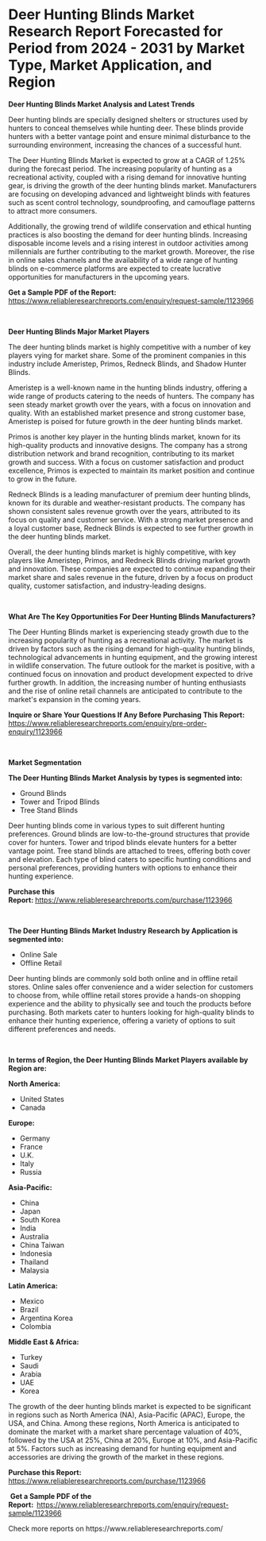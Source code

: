 <p><h1>Deer Hunting Blinds Market Research Report Forecasted for Period from 2024 -  2031 by Market Type, Market Application, and Region</h1></p><p><strong>Deer Hunting Blinds Market Analysis and Latest Trends</strong></p>
<p><p>Deer hunting blinds are specially designed shelters or structures used by hunters to conceal themselves while hunting deer. These blinds provide hunters with a better vantage point and ensure minimal disturbance to the surrounding environment, increasing the chances of a successful hunt.</p><p>The Deer Hunting Blinds Market is expected to grow at a CAGR of 1.25% during the forecast period. The increasing popularity of hunting as a recreational activity, coupled with a rising demand for innovative hunting gear, is driving the growth of the deer hunting blinds market. Manufacturers are focusing on developing advanced and lightweight blinds with features such as scent control technology, soundproofing, and camouflage patterns to attract more consumers.</p><p>Additionally, the growing trend of wildlife conservation and ethical hunting practices is also boosting the demand for deer hunting blinds. Increasing disposable income levels and a rising interest in outdoor activities among millennials are further contributing to the market growth. Moreover, the rise in online sales channels and the availability of a wide range of hunting blinds on e-commerce platforms are expected to create lucrative opportunities for manufacturers in the upcoming years.</p></p>
<p><strong>Get a Sample PDF of the Report:&nbsp;</strong> <a href="https://www.reliableresearchreports.com/enquiry/request-sample/1123966">https://www.reliableresearchreports.com/enquiry/request-sample/1123966</a></p>
<p>&nbsp;</p>
<p><strong>Deer Hunting Blinds Major Market Players</strong></p>
<p><p>The deer hunting blinds market is highly competitive with a number of key players vying for market share. Some of the prominent companies in this industry include Ameristep, Primos, Redneck Blinds, and Shadow Hunter Blinds.</p><p>Ameristep is a well-known name in the hunting blinds industry, offering a wide range of products catering to the needs of hunters. The company has seen steady market growth over the years, with a focus on innovation and quality. With an established market presence and strong customer base, Ameristep is poised for future growth in the deer hunting blinds market.</p><p>Primos is another key player in the hunting blinds market, known for its high-quality products and innovative designs. The company has a strong distribution network and brand recognition, contributing to its market growth and success. With a focus on customer satisfaction and product excellence, Primos is expected to maintain its market position and continue to grow in the future.</p><p>Redneck Blinds is a leading manufacturer of premium deer hunting blinds, known for its durable and weather-resistant products. The company has shown consistent sales revenue growth over the years, attributed to its focus on quality and customer service. With a strong market presence and a loyal customer base, Redneck Blinds is expected to see further growth in the deer hunting blinds market.</p><p>Overall, the deer hunting blinds market is highly competitive, with key players like Ameristep, Primos, and Redneck Blinds driving market growth and innovation. These companies are expected to continue expanding their market share and sales revenue in the future, driven by a focus on product quality, customer satisfaction, and industry-leading designs.</p></p>
<p>&nbsp;</p>
<p><strong>What Are The Key Opportunities For Deer Hunting Blinds Manufacturers?</strong></p>
<p><p>The Deer Hunting Blinds market is experiencing steady growth due to the increasing popularity of hunting as a recreational activity. The market is driven by factors such as the rising demand for high-quality hunting blinds, technological advancements in hunting equipment, and the growing interest in wildlife conservation. The future outlook for the market is positive, with a continued focus on innovation and product development expected to drive further growth. In addition, the increasing number of hunting enthusiasts and the rise of online retail channels are anticipated to contribute to the market's expansion in the coming years.</p></p>
<p><strong>Inquire or Share Your Questions If Any Before Purchasing This Report:</strong> <a href="https://www.reliableresearchreports.com/enquiry/pre-order-enquiry/1123966">https://www.reliableresearchreports.com/enquiry/pre-order-enquiry/1123966</a></p>
<p>&nbsp;</p>
<p><strong>Market Segmentation</strong></p>
<p><strong>The Deer Hunting Blinds Market Analysis by types is segmented into:</strong></p>
<p><ul><li>Ground Blinds</li><li>Tower and Tripod Blinds</li><li>Tree Stand Blinds</li></ul></p>
<p><p>Deer hunting blinds come in various types to suit different hunting preferences. Ground blinds are low-to-the-ground structures that provide cover for hunters. Tower and tripod blinds elevate hunters for a better vantage point. Tree stand blinds are attached to trees, offering both cover and elevation. Each type of blind caters to specific hunting conditions and personal preferences, providing hunters with options to enhance their hunting experience.</p></p>
<p><strong>Purchase this Report:&nbsp;</strong><a href="https://www.reliableresearchreports.com/purchase/1123966">https://www.reliableresearchreports.com/purchase/1123966</a></p>
<p>&nbsp;</p>
<p><strong>The Deer Hunting Blinds Market Industry Research by Application is segmented into:</strong></p>
<p><ul><li>Online Sale</li><li>Offline Retail</li></ul></p>
<p><p>Deer hunting blinds are commonly sold both online and in offline retail stores. Online sales offer convenience and a wider selection for customers to choose from, while offline retail stores provide a hands-on shopping experience and the ability to physically see and touch the products before purchasing. Both markets cater to hunters looking for high-quality blinds to enhance their hunting experience, offering a variety of options to suit different preferences and needs.</p></p>
<p>&nbsp;</p>
<p><strong>In terms of Region, the Deer Hunting Blinds Market Players available by Region are:</strong></p>
<p>
    <p> <strong> North America: </strong>
        <ul>
            <li>United States</li>
            <li>Canada</li>
        </ul>
        </p> 
    <p> <strong> Europe: </strong>
        <ul>
            <li>Germany</li>
            <li>France</li>
            <li>U.K.</li>
            <li>Italy</li>
            <li>Russia</li>
        </ul>
        </p> 
    <p> <strong> Asia-Pacific: </strong>
        <ul>
            <li>China</li>
            <li>Japan</li>
            <li>South Korea</li>
            <li>India</li>
            <li>Australia</li>
            <li>China Taiwan</li>
            <li>Indonesia</li>
            <li>Thailand</li>
            <li>Malaysia</li>
        </ul>
        </p> 
    <p> <strong> Latin America: </strong>
        <ul>
            <li>Mexico</li>
            <li>Brazil</li>
            <li>Argentina Korea</li>
            <li>Colombia</li>
        </ul>
        </p> 
    <p> <strong> Middle East & Africa: </strong>
        <ul>
            <li>Turkey</li>
            <li>Saudi</li>
            <li>Arabia</li>
            <li>UAE</li>
            <li>Korea</li>
        </ul>
    </p>
    </p>
<p><p>The growth of the deer hunting blinds market is expected to be significant in regions such as North America (NA), Asia-Pacific (APAC), Europe, the USA, and China. Among these regions, North America is anticipated to dominate the market with a market share percentage valuation of 40%, followed by the USA at 25%, China at 20%, Europe at 10%, and Asia-Pacific at 5%. Factors such as increasing demand for hunting equipment and accessories are driving the growth of the market in these regions.</p></p>
<p><strong>Purchase this Report: </strong><a href="https://www.reliableresearchreports.com/purchase/1123966">https://www.reliableresearchreports.com/purchase/1123966</a></p>
<p>&nbsp;<strong>Get a Sample PDF of the Report:&nbsp;&nbsp;</strong><a href="https://www.reliableresearchreports.com/enquiry/request-sample/1123966">https://www.reliableresearchreports.com/enquiry/request-sample/1123966</a></p>
<p><strong></strong></p>
<p>Check more reports on https://www.reliableresearchreports.com/</p>